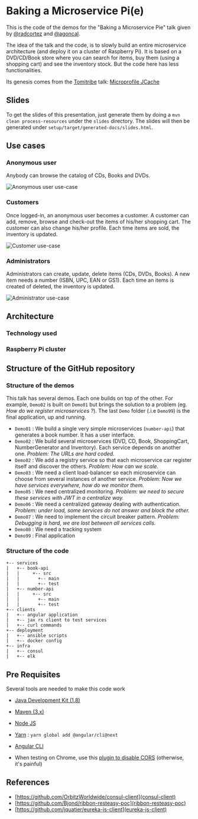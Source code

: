 # Baking a Microservice Pi(e)

This is the code of the demos for the "Baking a Microservice Pie" talk given by [@radcortez](https://twitter.com/radcortez) and [@agoncal](https://twitter.com/agoncal).

The idea of the talk and the code, is to slowly build an entire microservice architecture (and deploy it on a cluster of Raspberry Pi). It is based on a DVD/CD/Book store where you can search for items, buy them (using a shopping cart) and see the inventory stock. But the code here has less functionalities.

Its genesis comes from the [Tomitribe](http://www.tomitribe.com/) talk: [Microprofile JCache](https://github.com/tomitribe/microprofile-jcache)

## Slides

To get the slides of this presentation, just generate them by doing a `mvn clean process-resources` under the `slides` directory. The slides will then be generated under `setup/target/generated-docs/slides.html`.

## Use cases

### Anonymous user

Anybody can browse the catalog of CDs, Books and DVDs.

![Anonymous user use-case](usecase-anonym.png)

### Customers

Once logged-in, an anonymous user becomes a customer. A customer can add, remove, browse and check-out the items of his/her shopping cart. The customer can also change his/her profile. Each time items are sold, the inventory is updated.

![Customer use-case](usecase-customer.png)

### Administrators

Administrators can create, update, delete items (CDs, DVDs, Books). A new item needs a number (ISBN, UPC, EAN or GS1). Each time an items is created of deleted, the inventory is updated.

![Administrator use-case](usecase-admin.png)

## Architecture 

### Technology used

### Raspberry Pi cluster

## Structure of the GitHub repository 

### Structure of the demos

This talk has several demos. Each one builds on top of the other. For example, `Demo02` is built on `Demo01` but brings the solution to a problem (eg. _How do we register microservices ?_). The last `Demo` folder (.i.e `Demo99`) is the final application, up and running.

* `Demo01` : We build a single very simple microservices (`number-api`) that generates a book number. It has a user interface.
* `Demo02` : We build several microservices (DVD, CD, Book, ShoppingCart, NumberGenerator and Inventory). Each service depends on another one. _Problem: The URLs are hard coded._
* `Demo02` : We add a registry service so that each microservice car register itself and discover the others. _Problem: How can we scale._
* `Demo03` : We need a client load-balancer so each microservice can choose from several instances of another service. _Problem: Now we have services everywhere, how do we monitor them._
* `Demo05` : We need centralized monitoring. _Problem: we need to secure these services with JWT in a centralize way._
* `Demo06` : We need a centralized gateway dealing with authentication. _Problem: under load, some services do not answer and block the other._
* `Demo07` : We need to implement the circuit breaker pattern. _Problem: Debugging is hard, we are lost between all services calls._
* `Demo08` : We need a tracking system
* `Demo99` : Final application

### Structure of the code 

```
+-- services
|   +-- book-api
|   |     +-- src
|   |       +-- main
|   |       +-- test
|   +-- number-api
|   |     +-- src
|   |       +-- main
|   |       +-- test
+-- clients
|   +-- angular application
|   +-- jax rs client to test services
|   +-- curl commands
+-- deployment
|   +-- ansible scripts
|   +-- docker config
+-- infra
|   +-- consul
|   +-- elk
```

## Pre Requisites

Several tools are needed to make this code work

* [Java Development Kit (1.8)](http://www.oracle.com/technetwork/java/javase/downloads/index.html)
* [Maven (3.x)](https://maven.apache.org/)
* [Node JS](https://nodejs.org/en/)
* [Yarn](https://yarnpkg.com/lang/en/) : `yarn global add @angular/cli@next`
* [Angular CLI](https://cli.angular.io/)

* When testing on Chrome, use this [plugin to disable CORS](https://chrome.google.com/webstore/detail/allow-control-allow-origi/nlfbmbojpeacfghkpbjhddihlkkiljbi?utm_source=chrome-app-launcher-info-dialog) (otherwise, it's painful)


## References

* [https://github.com/OrbitzWorldwide/consul-client](consul-client)
* [https://github.com/Bjond/ribbon-resteasy-poc](ribbon-resteasy-poc)
* [https://github.com/jquatier/eureka-js-client](eureka-js-client)